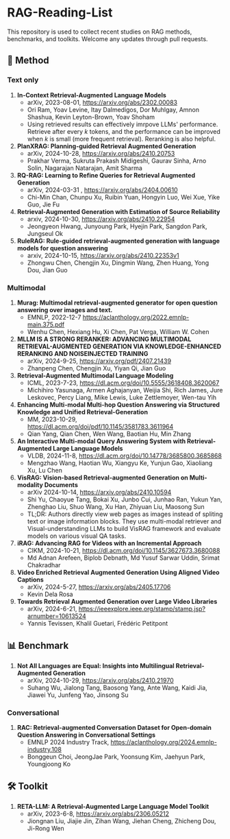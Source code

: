 # RAG-Reading-List

This repository is used to collect recent studies on RAG methods, benchmarks, and toolkits. Welcome any updates through pull requests.

## 📄 Method

### Text only

1. **In-Context Retrieval-Augmented Language Models**
   - arXiv, 2023-08-01, https://arxiv.org/abs/2302.00083
   - Ori Ram, Yoav Levine, Itay Dalmedigos, Dor Muhlgay, Amnon Shashua, Kevin Leyton-Brown, Yoav Shoham
   - Using retrieved results can effectively imrpove LLMs' performance. Retrieve after every $k$ tokens, and the performance can be improved when $k$ is small (more frequent retrieval). Reranking is also helpful.
2. **PlanXRAG: Planning-guided Retrieval Augmented Generation**
   - arXiv, 2024-10-28, https://arxiv.org/abs/2410.20753
   - Prakhar Verma, Sukruta Prakash Midigeshi, Gaurav Sinha, Arno Solin, Nagarajan Natarajan, Amit Sharma
3. **RQ-RAG: Learning to Refine Queries for Retrieval Augmented Generation**
   - arXiv, 2024-03-31 , https://arxiv.org/abs/2404.00610
   - Chi-Min Chan, Chunpu Xu, Ruibin Yuan, Hongyin Luo, Wei Xue, Yike Guo, Jie Fu
4. **Retrieval-Augmented Generation with Estimation of Source Reliability**
   - arxiv, 2024-10-30, https://arxiv.org/abs/2410.22954
   - Jeongyeon Hwang, Junyoung Park, Hyejin Park, Sangdon Park, Jungseul Ok
5. **RuleRAG: Rule-guided retrieval-augmented generation with language models for question answering**
   - arxiv, 2024-10-15, https://arxiv.org/abs/2410.22353v1
   - Zhongwu Chen, Chengjin Xu, Dingmin Wang, Zhen Huang, Yong Dou, Jian Guo


### Multimodal
1. **Murag: Multimodal retrieval-augmented generator for open question answering over images and text.**
   - EMNLP, 2022-12-7 https://aclanthology.org/2022.emnlp-main.375.pdf
   - Wenhu Chen, Hexiang Hu, Xi Chen, Pat Verga, William W. Cohen
2. **MLLM IS A STRONG RERANKER: ADVANCING MULTIMODAL RETRIEVAL-AUGMENTED GENERATION VIA KNOWLEDGE-ENHANCED RERANKING AND NOISEINJECTED TRAINING**
   - arXiv, 2024-9-25, https://arxiv.org/pdf/2407.21439 
   - Zhanpeng Chen, Chengjin Xu, Yiyan Qi, Jian Guo
3. **Retrieval-Augmented Multimodal Language Modeling**
   - ICML, 2023-7-23, https://dl.acm.org/doi/10.5555/3618408.3620067 
   - Michihiro Yasunaga, Armen Aghajanyan, Weijia Shi, Rich James, Jure Leskovec, Percy Liang, Mike Lewis, Luke Zettlemoyer, Wen-tau Yih
4. **Enhancing Multi-modal Multi-hop Question Answering via Structured Knowledge and Unified Retrieval-Generation**
   - MM, 2023-10-29, https://dl.acm.org/doi/pdf/10.1145/3581783.3611964
   - Qian Yang, Qian Chen, Wen Wang, Baotian Hu, Min Zhang
5. **An Interactive Multi-modal Query Answering System with Retrieval-Augmented Large Language Models**
   - VLDB, 2024-11-8, https://dl.acm.org/doi/10.14778/3685800.3685868 
   - Mengzhao Wang, Haotian Wu, Xiangyu Ke, Yunjun Gao, Xiaoliang Xu, Lu Chen
6. **VisRAG: Vision-based Retrieval-augmented Generation on Multi-modality Documents**
   - arXiv 2024-10-14, https://arxiv.org/abs/2410.10594
   - Shi Yu, Chaoyue Tang, Bokai Xu, Junbo Cui, Junhao Ran, Yukun Yan, Zhenghao Liu, Shuo Wang, Xu Han, Zhiyuan Liu, Maosong Sun
   - TL;DR: Authors directly view web pages as images instead of spliting text or image information blocks. They use multi-modal retriever and Visual-understanding LLMs to build VisRAG framework and evaluate models on various visual QA tasks.
7. **iRAG: Advancing RAG for Videos with an Incremental Approach**
   - CIKM, 2024-10-21, https://dl.acm.org/doi/10.1145/3627673.3680088
   - Md Adnan Arefeen, Biplob Debnath, Md Yusuf Sarwar Uddin, Srimat Chakradhar
8. **Video Enriched Retrieval Augmented Generation Using Aligned Video Captions**
   - arXiv, 2024-5-27, https://arxiv.org/abs/2405.17706
   - Kevin Dela Rosa
9. **Towards Retrieval Augmented Generation over Large Video Libraries**
   - arXiv, 2024-6-21, https://ieeexplore.ieee.org/stamp/stamp.jsp?arnumber=10613524
   - Yannis Tevissen, Khalil Guetari, Frédéric Petitpont


## 📊 Benchmark
1. **Not All Languages are Equal: Insights into Multilingual Retrieval-Augmented Generation**
   - arXiv, 2024-10-29, https://arxiv.org/abs/2410.21970
   - Suhang Wu, Jialong Tang, Baosong Yang, Ante Wang, Kaidi Jia, Jiawei Yu, Junfeng Yao, Jinsong Su


### Conversational
1. **RAC: Retrieval-augmented Conversation Dataset for Open-domain Question Answering in Conversational Settings**
   - EMNLP 2024 Industry Track, https://aclanthology.org/2024.emnlp-industry.108
   - Bonggeun Choi, JeongJae Park, Yoonsung Kim, Jaehyun Park, Youngjoong Ko

## 🛠️ Toolkit
1. **RETA-LLM: A Retrieval-Augmented Large Language Model Toolkit**
   - arXiv, 2023-6-8, https://arxiv.org/abs/2306.05212
   - Jiongnan Liu, Jiajie Jin, Zihan Wang, Jiehan Cheng, Zhicheng Dou, Ji-Rong Wen

